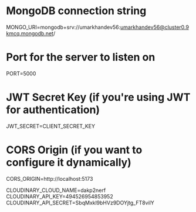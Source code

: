 # MongoDB connection string
MONGO_URI=mongodb+srv://umarkhandev56:umarkhandev56@cluster0.9kmcq.mongodb.net/

# Port for the server to listen on
PORT=5000

# JWT Secret Key (if you're using JWT for authentication)
JWT_SECRET=CLIENT_SECRET_KEY

# CORS Origin (if you want to configure it dynamically)
CORS_ORIGIN=http://localhost:5173

CLOUDINARY_CLOUD_NAME=dakp2nerf
CLOUDINARY_API_KEY=494526954853952
CLOUDINARY_API_SECRET=SbqMxkl9bHVz9DOYjtg_FT8vilY
